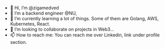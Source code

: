 - 👋 Hi, I’m @zigamedved
- 👀 I’m a backend engineer @NU, 
- 🌱 I’m currently learning a lot of things. Some of them are Golang, AWS, Kubernetes, React.
- 💞️ I’m looking to collaborate on projects in Web3...
- 📫 How to reach me: You can reach me over Linkedin, link under profile section.

<!---
zigamedved/zigamedved is a ✨ special ✨ repository because its `README.md` (this file) appears on your GitHub profile.
You can click the Preview link to take a look at your changes.
--->
